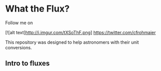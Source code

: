 # What the Flux?

Follow me on 

[![alt text]http://i.imgur.com/tXSoThF.png] https://twitter.com/cfrohmaier

This repository was designed to help astronomers with their unit conversions.

## Intro to fluxes
